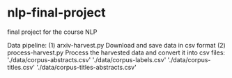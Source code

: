 # nlp-final-project
final project for the course NLP

Data pipeline:
(1) arxiv-harvest.py 
	Download and save data in csv format
(2) process-harvest.py
	Process the harvested data and convert it into csv files:
		'./data/corpus-abstracts.csv' 
		'./data/corpus-labels.csv' 
		'./data/corpus-titles.csv'
		'./data/corpus-titles-abstracts.csv'


